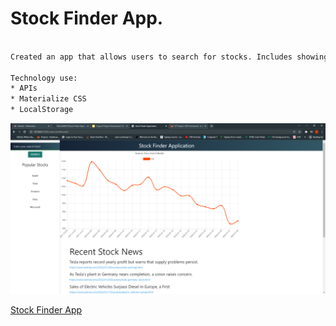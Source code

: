 # Stock Finder App.

```bash

Created an app that allows users to search for stocks. Includes showing a graph of the most recent activity and news about the company.

Technology use:
* APIs
* Materialize CSS
* LocalStorage

```

![image](./assets/images/stockapp.png)

[Stock Finder App](https://mitchellm27.github.io/Stock-Finder-Application/)